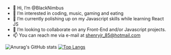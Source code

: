 - 👋 Hi, I’m @BlackNimbus
- 👀 I’m interested in coding, music, gaming and eating
- 🌱 I’m currently polishing up on my Javascript skills while learning React JS 
- 💞️ I’m looking to collaborate on any Front-End and/or Javascript projects. 
- 📫 You can reach me via e-mail at shenryjr_85@hotmail.com

<!---
BlackNimbus/BlackNimbus is a ✨ special ✨ repository because its `README.md` (this file) appears on your GitHub profile.
You can click the Preview link to take a look at your changes.
--->

![Anurag's GitHub stats](https://github-readme-stats.vercel.app/api?username=anuraghazra&show_icons=true&theme=radical) [![Top Langs](https://github-readme-stats.vercel.app/api/top-langs/?username=anuraghazra&layout=compact)](https://github.com/anuraghazra/github-readme-stats)
